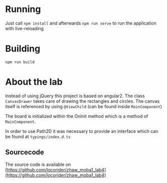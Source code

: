 # Running
Just call `npm install` and afterwards `npm run serve` to run the application with live-reloading

# Building
`npm run build`

# About the lab
Instead of using jQuery this project is based on angular2. The class `CanvasDrawer` takes care of drawing the rectangles and circles.
The canvas itself is referenced by using `@ViewChild` (can be found inside `MainComponent`)

The board is initialized within the OnInit method which is a method of `MainComponent`.

In order to use Path2D it was necessary to provide an interface which can be found at `typings/index.d.ts`

## Sourcecode
The source code is available on [https://github.com/locorider/zhaw_moba1_lab4](https://github.com/locorider/zhaw_moba1_lab4)
